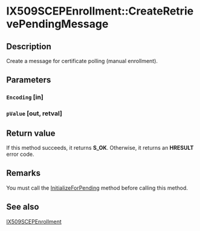 # IX509SCEPEnrollment::CreateRetrievePendingMessage

## Description

Create a message for certificate polling (manual enrollment).

## Parameters

### `Encoding` [in]

### `pValue` [out, retval]

## Return value

If this method succeeds, it returns **S_OK**. Otherwise, it returns an **HRESULT** error code.

## Remarks

You must call the [InitializeForPending](https://learn.microsoft.com/windows/desktop/api/certenroll/nf-certenroll-ix509scepenrollment-initializeforpending) method before calling this method.

## See also

[IX509SCEPEnrollment](https://learn.microsoft.com/windows/desktop/api/certenroll/nn-certenroll-ix509scepenrollment)